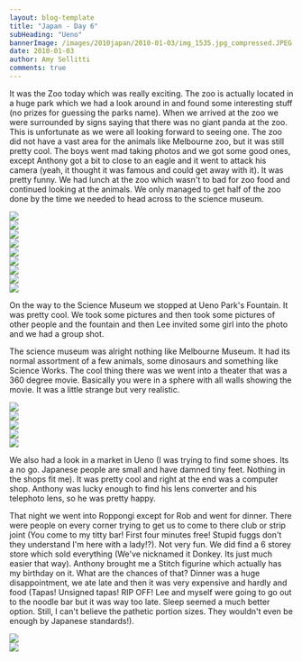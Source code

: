 ```yaml
---
layout: blog-template
title: "Japan - Day 6"
subHeading: "Ueno"
bannerImage: /images/2010japan/2010-01-03/img_1535.jpg_compressed.JPEG
date: 2010-01-03
author: Amy Sellitti
comments: true
---
```

It was the Zoo today which was really exciting. The zoo is actually located in a huge park which we had a look around in and found some interesting stuff (no prizes for guessing the parks name). When we arrived at the zoo we were surrounded by signs saying that there was no giant panda at the zoo. This is unfortunate as we were all looking forward to seeing one. The zoo did not have a vast area for the animals like Melbourne zoo, but it was still pretty cool. The boys went mad taking photos and we got some good ones, except Anthony got a bit to close to an eagle and it went to attack his camera (yeah, it thought it was famous and could get away with it). It was pretty funny. We had lunch at the zoo which wasn't to bad for zoo food and continued looking at the animals. We only managed to get half of the zoo done by the time we needed to head across to the science museum.

<div class="center-image"><img src="/images/2010japan/2010-01-03/dscf0966.jpg_compressed.JPEG" /></div>
<div class="center-image"><img src="/images/2010japan/2010-01-03/img_1492.jpg_compressed.JPEG" /></div>
<div class="center-image"><img src="/images/2010japan/2010-01-03/dscf0965.jpg_compressed.JPEG" /></div>
<div class="center-image"><img src="/images/2010japan/2010-01-03/DSC_0014.JPG_compressed.JPEG" /></div>
<div class="center-image"><img src="/images/2010japan/2010-01-03/dscf1031.jpg_compressed.JPEG" /></div>
<div class="center-image"><img src="/images/2010japan/2010-01-03/dscf1012.jpg_compressed.JPEG" /></div>
<div class="center-image"><img src="/images/2010japan/2010-01-03/img_1624.jpg_compressed.JPEG" /></div>
<div class="center-image"><img src="/images/2010japan/2010-01-03/dscf0974.jpg_compressed.JPEG" /></div>
<div class="center-image"><img src="/images/2010japan/2010-01-03/IMG_4690.JPG_compressed.JPEG" /></div>

On the way to the Science Museum we stopped at Ueno Park's Fountain. It was pretty cool. We took some pictures and then took some pictures of other people and the fountain and then Lee invited some girl into the photo and we had a group shot. 

The science museum was alright nothing like Melbourne Museum. It had its normal assortment of a few animals, some dinosaurs and something like Science Works. The cool thing there was we went into a theater that was a 360 degree movie. Basically you were in a sphere with all walls showing the movie. It was a little strange but very realistic.

<div class="center-image"><img src="/images/2010japan/2010-01-03/img_1659.jpg_compressed.JPEG" /></div>
<div class="center-image"><img src="/images/2010japan/2010-01-03/img_1661.jpg_compressed.JPEG" /></div>
<div class="center-image"><img src="/images/2010japan/2010-01-03/img_1671.jpg_compressed.JPEG" /></div>
<div class="center-image"><img src="/images/2010japan/2010-01-03/IMG_4716.JPG_compressed.JPEG" /></div>
<div class="center-image"><img src="/images/2010japan/2010-01-03/IMG_4746.JPG_compressed.JPEG" /></div>

We also had a look in a market in Ueno (I was trying to find some shoes. Its a no go. Japanese people are small and have damned tiny feet. Nothing in the shops fit me). It was pretty cool and right at the end was a computer shop. Anthony was lucky enough to find his lens converter and his telephoto lens, so he was pretty happy.

That night we went into Roppongi except for Rob and went for dinner. There were people on every corner trying to get us to come to there club or strip joint (You come to my titty bar! First four minutes free! Stupid fuggs don't they understand I'm here with a lady!?). Not very fun. We did find a 6 storey store which sold everything (We've nicknamed it Donkey. Its just much easier that way). Anthony brought me a Stitch figurine which actually has my birthday on it. What are the chances of that? Dinner was a huge disappointment, we ate late and then it was very expensive and hardly and food (Tapas! Unsigned tapas! RIP OFF! Lee and myself were going to go out to the noodle bar but it was way too late. Sleep seemed a much better option. Still, I can't believe the pathetic portion sizes. They wouldn't even be enough by Japanese standards!).

<div class="center-image"><img src="/images/2010japan/2010-01-03/img_1731.jpg_compressed.JPEG" /></div>
<div class="center-image"><img src="/images/2010japan/2010-01-03/img_1734.jpg_compressed.JPEG" /></div>